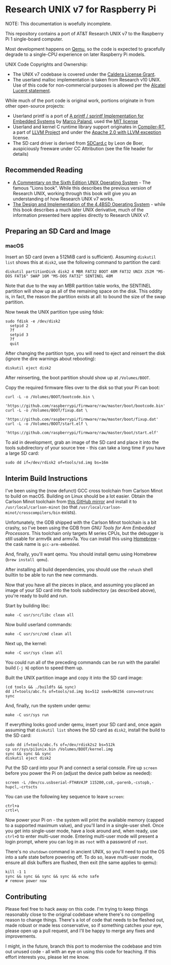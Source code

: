 # Research UNIX v7 for Raspberry Pi

NOTE: This documentation is woefully incomplete.

This repository contains a port of AT&T Research UNIX v7 to the Raspberry Pi 1 single-board computer.

Most development happens on [Qemu](https://www.qemu.org/), so the code is expected to gracefully degrade to a single-CPU experience on later Raspberry Pi models.

UNIX Code Copyrights and Ownership:
* The UNIX v7 codebase is covered under the [Caldera License Grant](https://github.com/r1mikey/research-unix-v7/blob/rpi1-development/Caldera-license.pdf).
* The userland malloc implementation is taken from Research v10 UNIX. Use of this code for non-commercial purposes is allowed per the [Alcatel Lucent statement](https://github.com/r1mikey/research-unix-v7/blob/rpi1-development/statement_regarding_Unix_3-7-17.pdf).

While much of the port code is original work, portions originate in from other open-source projects:
* Userland printf is a port of [A printf / sprintf Implementation for Embedded Systems](https://github.com/mpaland/printf) by [Marco Paland](https://github.com/mpaland), used the [MIT license](https://github.com/mpaland/printf/blob/master/LICENSE)
* Userland and kernel C runtime library support originates in [Compiler-RT](https://github.com/llvm/llvm-project/tree/master/compiler-rt/lib/builtins), a part of [LLVM Project](https://llvm.org/) and under the [Apache 2.0 with LLVM exception](https://llvm.org/LICENSE.txt) license.
* The SD card driver is derived from [SDCard.c](https://github.com/LdB-ECM/Raspberry-Pi/blob/master/SD_FAT32/SDCard.c) by Leon de Boer, auspiciously freeware under CC Attribution (see the file header for details)

## Recommended Reading

* [A Commentary on the Sixth Edition UNIX Operating System](http://warsus.github.io/lions-/) - The famous "Lions book".  While this describes the previous version of Research UNIX, working through this book will give you an understanding of how Research UNIX v7 works.
* [The Design and Implementation of the 4.4BSD Operating System](https://download.freebsd.org/ftp/doc/en/books/design-44bsd/book.pdf) - while this book describes a much later UNIX derivative, much of the information presented here applies directly to Research UNIX v7.

## Preparing an SD Card and Image

### macOS

Insert an SD card (even a 512MiB card is sufficient).  Assuming `diskutil list` shows this at `disk2`, use the following command to partition the card:
```shell
diskutil partitionDisk disk2 4 MBR FAT32 BOOT 48M FAT32 UNIX 252M "MS-DOS FAT16" SWAP 16M "MS-DOS FAT32" SENTINEL 48M
```

Note that due to the way an MBR partition table works, the SENTINEL partition will show up as all of the remaining space on the disk.  This oddity is, in fact, the reason the partition exists at all: to bound the size of the swap partition.

Now tweak the UNIX partition type using fdisk:
```shell
sudo fdisk -e /dev/disk2
  setpid 2
  7f
  setpid 3
  7f
  quit
```
After changing the partition type, you will need to eject and reinsert the disk (ignore the dire warnings about rebooting):
```
diskutil eject disk2
```

After reinserting, the boot partition should show up at `/Volumes/BOOT`.

Copy the required firmware files over to the disk so that your Pi can boot:
```shell
curl -L -o /Volumes/BOOT/bootcode.bin \
    'https://github.com/raspberrypi/firmware/raw/master/boot/bootcode.bin'
curl -L -o /Volumes/BOOT/fixup.dat \
    'https://github.com/raspberrypi/firmware/raw/master/boot/fixup.dat'
curl -L -o /Volumes/BOOT/start.elf \
    'https://github.com/raspberrypi/firmware/raw/master/boot/start.elf'
```

To aid in development, grab an image of the SD card and place it into the tools subdirectory of your source tree - this can take a long time if you have a large SD card:
```shell
sudo dd if=/dev/rdisk2 of=tools/sd.img bs=16m
```

## Interim Build Instructions

I've been using the (now defunct) GCC cross toolchain from Carlson Minot to build on macOS.  Building on Linux should be a lot easier.  Obtain the Carlson Minot toolchain from [this GitHub mirror](https://github.com/mathworks/Carlson-Minot-G-Lite/releases) and install it to `/usr/local/carlson-minot` (so that `/usr/local/carlson-minot/crosscompilers/bin` exists).

Unfortunately, the GDB shipped with the Carlson Minot toolchain is a bit crashy, so I've been using the GDB from *GNU Tools for Arm Embedded Processors*.  This toolchain only targets M series CPUs, but the debugger is still usable for armv6k and armv7a.  You can install this using [Homebrew](https://brew.sh/) - the cask name is `gcc-arm-embedded`.

And, finally, you'll want qemu.  You should install qemu using Homebrew (`brew install qemu`).

After installing all build dependencies, you should use the `rehash` shell builtin to be able to run the new commands.

Now that you have all the pieces in place, and assuming you placed an image of your SD card into the tools subdirectory (as described above), you're ready to build and run.

Start by building libc:
```shell
make -C usr/src/libc clean all
```
Now build userland commands:
```shell
make -C usr/src/cmd clean all
```
Next up, the kernel:
```shell
make -C usr/sys clean all
```
You could run all of the preceding commands can be run with the parallel build (`-j N`) option to speed them up.

Built the UNIX partition image and copy it into the SD card image:
```shell
(cd tools && ./buildfs && sync)
dd if=tools/abc.fs of=tools/sd.img bs=512 seek=96256 conv=notrunc
sync
```

And, finally, run the system under qemu:
```shell
make -C usr/sys run
```

If everything looks good under qemu, insert your SD card and, once again assuming that `diskutil list` shows the SD card as `disk2`, install the build to the SD card:
```shell
sudo dd if=tools/abc.fs of=/dev/rdisk2s2 bs=512k
cp usr/sys/pi1unix.bin /Volumes/BOOT/kernel.img
sync && sync && sync
diskutil eject disk2
```

Put the SD card into your Pi and connect a serial console.  Fire up `screen` before you power the Pi on (adjust the device path below as needed):
```shell
screen -L /dev/cu.usbserial-FTHAV4JP 115200,cs8,-parenb,-cstopb,-hupcl,-crtscts
```

You can use the following key sequence to leave `screen`:
```
ctrl+a
crtl+\
```

Now power your Pi on - the system will print the available memory (capped to a supported maximum value), and you'll land in a single-user shell.  Once you get into single-user mode, have a look around and, when ready, use `ctrl+D` to enter multi-user mode.  Entering multi-user mode will present a login prompt, where you can log in as `root` with a password of `root`.

There's no `shutdown` command in ancient UNIX, so you'll need to put the OS into a safe state before powering off.  To do so, leave multi-user mode, ensure all disk buffers are flushed, then exit (the same applies to qemu):
```
kill -1 1
sync && sync && sync && sync && echo safe
# remove power now
```

## Contributing

Please feel free to hack away on this code.  I'm trying to keep things reasonably close to the original codebase where there's no compelling reason to change things.  There's a lot of code that needs to be fleshed out, made robust or made less conservative, so if something catches your eye, please open up a pull request, and I'll be happy to merge any fixes and improvements.

I might, in the future, branch this port to modernise the codebase and trim out unused code - all with an eye on using this code for teaching.  If this effort interests you, please let me know.
